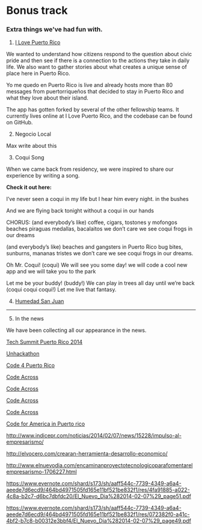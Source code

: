 # Bonus track
### Extra things we've had fun with.


1. [I Love Puerto Rico](http://www.ilovepuertorico.org/)

We wanted to understand how citizens respond to the question about civic pride and then see if there is a connection to the actions they take in daily life. We also want to gather stories about what creates a unique sense of place here in Puerto Rico.

Yo me quedo en Puerto Rico is live and already hosts more than 80 messages from puertorriqueños that decided to stay in Puerto Rico and what they love about their island.

The app has gotten forked by several of the other fellowship teams. It currently lives online at I Love Puerto Rico, and the codebase can be found on GitHub.

2. Negocio Local

Max write about this

3. Coqui Song

When we came back from residency, we were inspired to share our experience by writing a song.

**Check it out here:**

I’ve never seen a coqui in my life
but I hear him every night.
in the bushes

And we are flying back tonight
without a coqui in our hands

CHORUS:
(and everybody’s like)
coffee, cigars, tostones y mofongos
beaches piraguas medallas, bacalaitos
we don’t care
we see coqui frogs in our dreams

(and everybody’s like)
beaches and gangsters in Puerto Rico
bug bites, sunburns, mananas tristes
we don’t care
we see coqui frogs in our dreams.

Oh Mr. Coqui! (coqui)
We will see you some day!
we will code a cool new app
and we will take you to the park

Let me be your buddy! (buddy!)
We can play in trees all day
until we’re back (coqui coqui coqui!)
Let me live that fantasy.


4. [Humedad San Juan](http://humedadsanjuan.com)

----

5. In the news

We have been collecting all our appearance in the news.

[Tech Summit Puerto Rico 2014](https://www.evernote.com/shard/s173/sh/aaff544c-7739-4349-a6a4-aeede7d6ecd9/464bd4971505fd165e11bf521be832f1/res/4fbe81a6-e6d1-4f18-9dc5-76bdab1a57ab/El_Nuevo_Dia%282014-06-05%29_page57.pdf)

[Unhackathon](http://www.elnuevodia.com/hackathonenpapelmananaensagrado-1760244.html)

[Code 4 Puerto Rico](http://noticel.com/noticia/159452/avanza-la-busqueda-de-soluciones-tecnologicas-para-problemas-sociales.html)

[Code Across](http://www.metro.pr/locales/hackers-trabajaron-todo-el-fin-de-semana-en-el-senado/pGXnbx!0B5dazNcOJVjU/)

[Code Across](https://www.evernote.com/shard/s173/sh/aaff544c-7739-4349-a6a4-aeede7d6ecd9/464bd4971505fd165e11bf521be832f1/res/3551ee8f-d9f6-462d-a9f0-3cc876ab5b25/El_Nuevo_Dia%282014-02-24%29_page30.pdf)

[Code Across](http://www.primerahora.com/noticias/gobierno-politica/nota/ponenlainformacionpublicaalserviciodelascomunidades-991840/)

[Code Across](http://m.wapa.tv/detalle/noticias/tecnologia/-hackers--toman-el-senado_20131122236287.html)

[Code for America in Puerto rico](http://www.noticel.com/noticia/155396/llega-equipo-especial-de-programadores-para-combatir-la-burocracia-gubernamental.html)

http://www.indicepr.com/noticias/2014/02/07/news/15228/impulso-al-empresarismo/

http://elvocero.com/crearan-herramienta-desarrollo-economico/

http://www.elnuevodia.com/encaminanproyectotecnologicoparafomentarelempresarismo-1706227.html

https://www.evernote.com/shard/s173/sh/aaff544c-7739-4349-a6a4-aeede7d6ecd9/464bd4971505fd165e11bf521be832f1/res/4fa91885-a022-4c8a-b2c7-d6bc7dbfdc20/El_Nuevo_Dia%282014-02-07%29_page51.pdf

https://www.evernote.com/shard/s173/sh/aaff544c-7739-4349-a6a4-aeede7d6ecd9/464bd4971505fd165e11bf521be832f1/res/072382f0-a41c-4bf2-b7c8-b00312e3bbf4/El_Nuevo_Dia%282014-02-07%29_page49.pdf

